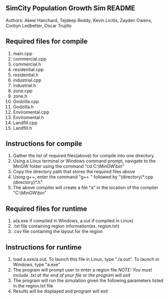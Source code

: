 SimCity Population Growth Sim README
------------------------------------
Authors: Akeel Hanchard, Tejdeep Reddy, Kevin Licitis, Zayden Owens, Corbyn Ledbetter, Oscar Trujillo

Required files for compile
--------------------------
1. main.cpp
2. commercial.cpp
3. commercial.h 
4. residential.cpp
5. residential.h 
6. industrial.cpp
7. industrial.h 
8. zone.cpp
9. zone.h
10. Godzilla.cpp
11. Godzilla.h
12. Enviromental.cpp
13. Enviromental.h
14. Landfill.cpp
15. Landfill.h

Instructions for compile
------------------------
1. Gather the list of required files(above) for compile into one directory.
2. Using a Linux terminal or Windows command prompt, navigate to the MinGW folder using the command "cd C:\MinGW\bin"
3. Copy the directory path that stores the required files above
4. Using g++, enter the command "g++ " followed by "(directory)\*.cpp (directory)\*.h"
5. The above compiler will create a file "a" in the location of the compiler "C:\MinGW\bin"

Required files for runtime
--------------------------
1. a(a.exe if compiled in Windows, a.out if compiled in Linux)
2. .txt file containing region information(ex. region.txt)
3. .csv file containing the layout for the region

Instructions for runtime
------------------------
1. load a.exe/a.out. To launch this file in Linux, type "./a.out". To launch in Windows, type "a.exe"
2. The program will prompt user to enter a region file 
*NOTE: You must include .txt at the end of your file or the program will exit*
3. The program will run the simulation given the following parameters listed in the region.txt file
4. Results will be displayed and program will exit
